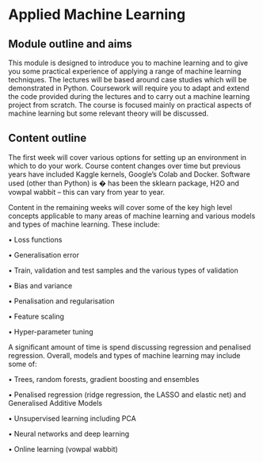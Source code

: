 # Applied Machine Learning

## Module outline and aims

This module is designed to introduce you to machine learning and to give you some
practical experience of applying a range of machine learning techniques.
The lectures will be based around case studies which will be demonstrated in Python.
Coursework will require you to adapt and extend the code provided during the lectures
and to carry out a machine learning project from scratch.
The course is focused mainly on practical aspects of machine learning but some
relevant theory will be discussed. 

## Content outline

The first week will cover various options for setting up an environment in which to do
your work. Course content changes over time but previous years have included
Kaggle kernels, Google’s Colab and Docker. Software used (other than Python) is �
has been the sklearn package, H2O and vowpal wabbit – this can vary from year to
year. 

Content in the remaining weeks will cover some of the key high level concepts
applicable to many areas of machine learning and various models and types of
machine learning. These include:

• Loss functions

• Generalisation error

• Train, validation and test samples and the various types of validation

• Bias and variance

• Penalisation and regularisation

• Feature scaling

• Hyper-parameter tuning

A significant amount of time is spend discussing regression and penalised regression.
Overall, models and types of machine learning may include some of:

• Trees, random forests, gradient boosting and ensembles

• Penalised regression (ridge regression, the LASSO and elastic net) and
Generalised Additive Models

• Unsupervised learning including PCA

• Neural networks and deep learning

• Online learning (vowpal wabbit)
